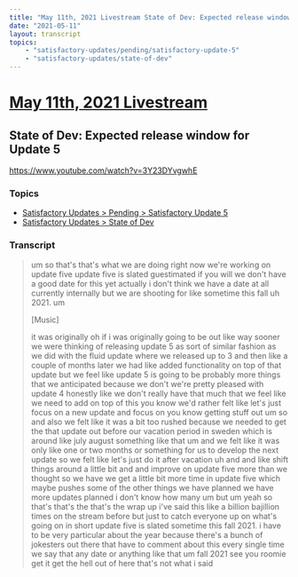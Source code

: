 ```yaml
---
title: "May 11th, 2021 Livestream State of Dev: Expected release window for Update 5"
date: "2021-05-11"
layout: transcript
topics:
    - "satisfactory-updates/pending/satisfactory-update-5"
    - "satisfactory-updates/state-of-dev"
---
```

# [May 11th, 2021 Livestream](../2021-05-11.md)
## State of Dev: Expected release window for Update 5
https://www.youtube.com/watch?v=3Y23DYvgwhE

### Topics
* [Satisfactory Updates > Pending > Satisfactory Update 5](../topics/satisfactory-updates/pending/satisfactory-update-5.md)
* [Satisfactory Updates > State of Dev](../topics/satisfactory-updates/state-of-dev.md)

### Transcript

> um so that's that's what we are doing right now we're working on update five update five is slated guestimated if you will we don't have a good date for this yet actually i don't think we have a date at all currently internally but we are shooting for like sometime this fall uh 2021. um
>
> [Music]
>
> it was originally oh if i was originally going to be out like way sooner we were thinking of releasing update 5 as sort of similar fashion as we did with the fluid update where we released up to 3 and then like a couple of months later we had like added functionality on top of that update but we feel like update 5 is going to be probably more things that we anticipated because we don't we're pretty pleased with update 4 honestly like we don't really have that much that we feel like we need to add on top of this you know we'd rather felt like let's just focus on a new update and focus on you know getting stuff out um so and also we felt like it was a bit too rushed because we needed to get the that update out before our vacation period in sweden which is around like july august something like that um and we felt like it was only like one or two months or something for us to develop the next update so we felt like let's just do it after vacation uh and and like shift things around a little bit and and improve on update five more than we thought so we have we get a little bit more time in update five which maybe pushes some of the other things we have planned we have more updates planned i don't know how many um but um yeah so that's that's the that's the wrap up i've said this like a billion bajillion times on the stream before but just to catch everyone up on what's going on in short update five is slated sometime this fall 2021. i have to be very particular about the year because there's a bunch of jokesters out there that have to comment about this every single time we say that any date or anything like that um fall 2021 see you roomie get it get the hell out of here that's not what i said
